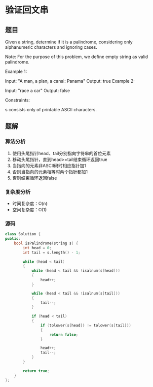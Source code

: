 # 验证回文串
## 题目
Given a string, determine if it is a palindrome, considering only alphanumeric characters and ignoring cases.

Note: For the purpose of this problem, we define empty string as valid palindrome.

Example 1:

Input: "A man, a plan, a canal: Panama"
Output: true
Example 2:

Input: "race a car"
Output: false
 

Constraints:

s consists only of printable ASCII characters.

## 题解
### 算法分析
1. 使用头尾指针head、tail分别指向字符串的首位元素
2. 移动头尾指针，直到head>=tail结束循环返回true
3. 当指向的元素非ASCII码时相应指针加1
4. 否则当指向的元素相等时两个指针都加1
5. 否则结束循环返回false
### 复杂度分析
+ 时间复杂度：O(n)
+ 空间复杂度：O(1)
### 源码
```C++ []
class Solution {
public:
    bool isPalindrome(string s) {
        int head = 0;
        int tail = s.length() - 1;
    
        while (head < tail)
        {
            while (head < tail && !isalnum(s[head]))
            {
                head++;
            }

            while (head < tail && !isalnum(s[tail]))
            {
                tail--;
            }
            
            if (head < tail)
            {
                if (tolower(s[head]) != tolower(s[tail]))
                {
                    return false;
                }

                head++;
                tail--;
            }
        }
        
        return true;
    }
};